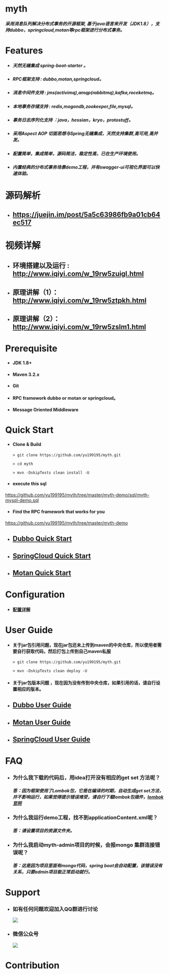 myth  
================

#####  采用消息队列解决分布式事务的开源框架, 基于java语言来开发（JDK1.8），支持dubbo，springcloud,motan等rpc框架进行分布式事务。

#  Features

  * ##### 天然无缝集成 spring-boot-starter 。
  
  * ##### RPC框架支持 : dubbo,motan,springcloud。

  * ##### 消息中间件支持 : jms(activimq),amqp(rabbitmq),kafka,roceketmq。

  * ##### 本地事务存储支持 : redis,mogondb,zookeeper,file,mysql。

  * ##### 事务日志序列化支持 ：java，hessian，kryo，protostuff。

  * ##### 采用Aspect AOP 切面思想与Spring无缝集成，天然支持集群,高可用,高并发。

  * #####  配置简单，集成简单，源码简洁，稳定性高，已在生产环境使用。

  * ##### 内置经典的分布式事务场景demo工程，并有swagger-ui可视化界面可以快速体验。


#  源码解析

  * ## https://juejin.im/post/5a5c63986fb9a01cb64ec517 
  
#  视频详解

  * ## 环境搭建以及运行 : http://www.iqiyi.com/w_19rw5zuigl.html
  * ## 原理讲解（1）：http://www.iqiyi.com/w_19rw5ztpkh.html
  * ## 原理讲解（2）：http://www.iqiyi.com/w_19rw5zslm1.html
  


# Prerequisite

  *   #### JDK 1.8+

  *   #### Maven 3.2.x

  *   #### Git

  *   ####  RPC framework dubbo or motan or springcloud。

  *   #### Message Oriented Middleware


# Quick Start

* #### Clone & Build
   ```
   > git clone https://github.com/yu199195/myth.git

   > cd myth

   > mvn -DskipTests clean install -U
   ```

* #### execute this sql       
 https://github.com/yu199195/myth/tree/master/myth-demo/sql/myth-mysql-demo.sql

* #### Find the RPC framework that works for you
 https://github.com/yu199195/myth/tree/master/myth-demo


* ## [Dubbo Quick Start](https://github.com/yu199195/myth/wiki/Dubbo-Quick-Start)

* ##  [SpringCloud Quick Start](https://github.com/yu199195/myth/wiki/SpringCloud--Quick-Start)

* ##  [Motan Quick Start](https://github.com/yu199195/myth/wiki/Motan-Quick-Start)

# Configuration

* ####  [配置详解](https://github.com/yu199195/myth/wiki/Configuration)

# User Guide

* #### 关于jar包引用问题，现在jar包还未上传到maven的中央仓库，所以使用者需要自行获取代码，然后打包上传到自己maven私服

   ```
   > git clone https://github.com/yu199195/myth.git

   > mvn -DskipTests clean deploy -U
   ```
* #### 关于jar包版本问题 ，现在因为没有传到中央仓库，如果引用的话，请自行设置相应的版本。


*  ## [Dubbo User Guide](https://github.com/yu199195/myth/wiki/Dubbo-User-Guide)

*  ## [Motan User Guide](https://github.com/yu199195/myth/wiki/Motan-User-Guide)

*  ## [SpringCloud User Guide](https://github.com/yu199195/myth/wiki/SpringCloud-User-Guide)

# FAQ

* ### 为什么我下载的代码后，用idea打开没有相应的get set 方法呢？
   ##### 答：因为框架使用了Lombok包，它是在编译的时期，自动生成get set方法，并不影响运行，如果觉得提示错误难受，请自行下载lombok包插件，[lombok官网](http://projectlombok.org/)

* ### 为什么我运行demo工程，找不到applicationContent.xml呢？
  ##### 答：请设置项目的资源文件夹。
  
* ### 为什么我启动myth-admin项目的时候，会报mongo 集群连接错误呢？
  ##### 答：这是因为项目里面有mongo代码，spring boot会自动配置，该错误没有关系，只要admin项目能正常启动就行。

# Support

 * ###  如有任何问题欢迎加入QQ群进行讨论
 
   ![](https://yu199195.github.io/images/qq.png)
   
   
 * ###  微信公众号
   ![](https://yu199195.github.io/images/public.jpg)

# Contribution
